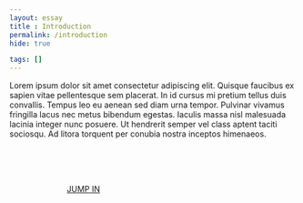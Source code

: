 ```yaml
--- 
layout: essay
title : Introduction
permalink: /introduction
hide: true

tags: []
---
```


Lorem ipsum dolor sit amet consectetur adipiscing elit. Quisque faucibus ex sapien vitae pellentesque sem placerat. In id cursus mi pretium tellus duis convallis. Tempus leo eu aenean sed diam urna tempor. Pulvinar vivamus fringilla lacus nec metus bibendum egestas. Iaculis massa nisl malesuada lacinia integer nunc posuere. Ut hendrerit semper vel class aptent taciti sociosqu. Ad litora torquent per conubia nostra inceptos himenaeos.

<a role="button" class="btn btn-info btn-lg" href="/Sonic-Unreal/track_hub/" style="display: block; margin: auto; width: 60%; height: 150px; line-height: 150px; padding: 0;">JUMP IN</a>
